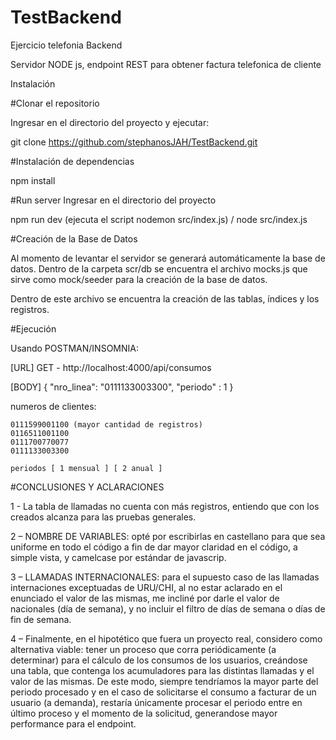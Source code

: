 # TestBackend
Ejercicio telefonia Backend

  Servidor NODE js, endpoint REST para obtener factura telefonica de cliente

Instalación

#Clonar el repositorio

  Ingresar en el directorio del proyecto y ejecutar:

  git clone https://github.com/stephanosJAH/TestBackend.git

#Instalación de dependencias

  npm install

#Run server
  Ingresar en el directorio del proyecto

  npm run dev (ejecuta el script nodemon src/index.js) / node src/index.js

#Creación de la Base de Datos

  Al momento de levantar el servidor se generará automáticamente la base de datos. 
  Dentro de la carpeta scr/db se encuentra el archivo mocks.js que sirve como mock/seeder para la creación de la base de datos. 

  Dentro de este archivo se encuentra la creación de las tablas, índices y los registros.
  
#Ejecución 
    
   Usando POSTMAN/INSOMNIA: 
   
   [URL] 
   GET - http://localhost:4000/api/consumos
   
   [BODY]
   {
      "nro_linea": "0111133003300",
      "periodo" : 1
   }

   numeros de clientes:
   
    0111599001100 (mayor cantidad de registros)
    0116511001100
    0111700770077
    0111133003300
    
    periodos [ 1 mensual ] [ 2 anual ]
    
#CONCLUSIONES Y ACLARACIONES

1 - La tabla de llamadas no cuenta con más registros, entiendo que con los creados alcanza para las pruebas generales.

2 – NOMBRE DE VARIABLES: opté por escribirlas en castellano para que sea uniforme en todo el código a fin de dar mayor claridad en el código, a simple vista, y camelcase por estándar de javascrip.

3 – LLAMADAS INTERNACIONALES: para el supuesto caso de las llamadas internaciones exceptuadas de URU/CHI, al no estar aclarado en el enunciado el valor de las mismas, me incliné por darle el valor de nacionales (día de semana), y no incluir el filtro de días de semana o días de fin de semana.

4 – Finalmente, en el hipotético que fuera un proyecto real, considero como alternativa viable: tener un proceso que corra periódicamente (a determinar) para el cálculo de los consumos de los usuarios, creándose una tabla, que contenga los acumuladores para las distintas llamadas y el valor de las mismas. De este modo, siempre tendríamos la mayor parte del periodo procesado y en el caso de solicitarse el consumo a facturar de un usuario (a demanda), restaría únicamente procesar el periodo entre en último proceso y el momento de la solicitud, generandose mayor performance para el endpoint.
